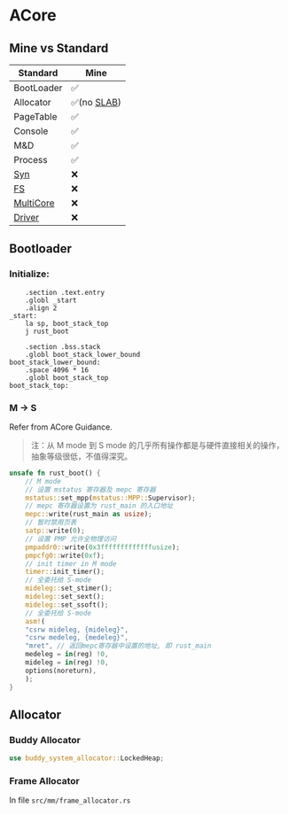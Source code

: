 # ACore

## Mine vs Standard

| Standard      | Mine           |
|---------------|----------------|
| BootLoader    | ✅              |
| Allocator     | ✅(no [SLAB]()) |
| PageTable     | ✅              |
| Console       | ✅              |
| M&D           | ✅              |
| Process       | ✅              |
| [Syn]()       | ❌              |
| [FS]()        | ❌              |
| [MultiCore]() | ❌              |
| [Driver]()    | ❌              |

## Bootloader

### Initialize:

```
    .section .text.entry
    .globl _start
    .align 2
_start:
    la sp, boot_stack_top
    j rust_boot

    .section .bss.stack
    .globl boot_stack_lower_bound
boot_stack_lower_bound:
    .space 4096 * 16
    .globl boot_stack_top
boot_stack_top:
```

### M -> S

Refer from ACore Guidance.

> 注：从 M mode 到 S mode 的几乎所有操作都是与硬件直接相关的操作，抽象等级很低，不值得深究。

```Rust
unsafe fn rust_boot() {
    // M mode
    // 设置 mstatus 寄存器及 mepc 寄存器
    mstatus::set_mpp(mstatus::MPP::Supervisor);
    // mepc 寄存器设置为 rust_main 的入口地址
    mepc::write(rust_main as usize);
    // 暂时禁用页表
    satp::write(0);
    // 设置 PMP 允许全物理访问
    pmpaddr0::write(0x3fffffffffffffusize);
    pmpcfg0::write(0xf);
    // init timer in M mode
    timer::init_timer();
    // 全委托给 S-mode
    mideleg::set_stimer();
    mideleg::set_sext();
    mideleg::set_ssoft();
    // 全委托给 S-mode
    asm!(
    "csrw mideleg, {mideleg}",
    "csrw medeleg, {medeleg}",
    "mret", // 返回mepc寄存器中设置的地址, 即 rust_main
    medeleg = in(reg) !0,
    mideleg = in(reg) !0,
    options(noreturn),
    );
}
```

## Allocator

### Buddy Allocator

```Rust
use buddy_system_allocator::LockedHeap;
```

### Frame Allocator

In file `src/mm/frame_allocator.rs`


